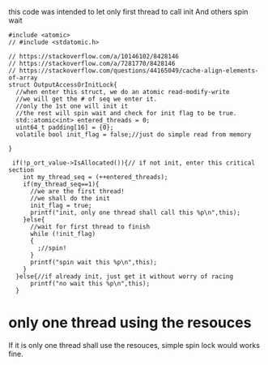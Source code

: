 this code was intended to let only first thread to call init
And others spin wait


```
#include <atomic>
// #include <stdatomic.h>

// https://stackoverflow.com/a/10146102/8428146
// https://stackoverflow.com/a/7281770/8428146
// https://stackoverflow.com/questions/44165049/cache-align-elements-of-array
struct OutputAccessOrInitLock{
  //when enter this struct, we do an atomic read-modify-write 
  //we will get the # of seq we enter it.
  //only the 1st one will init it
  //the rest will spin wait and check for init flag to be true.
  std::atomic<int> entered_threads = 0;
  uint64_t padding[16] = {0};
  volatile bool init_flag = false;//just do simple read from memory   

}

 if(!p_ort_value->IsAllocated()){// if not init, enter this critical section
    int my_thread_seq = (++entered_threads);
    if(my_thread_seq==1){
      //we are the first thread!
      //we shall do the init
      init_flag = true;
      printf("init, only one thread shall call this %p\n",this);
    }else{
      //wait for first thread to finish
      while (!init_flag)
      {
        ;//spin!
      }
      printf("spin wait this %p\n",this);
    }
  }else{//if already init, just get it without worry of racing
      printf("no wait this %p\n",this);
  }
```

# only one thread using the resouces
If it is only one thread shall use the resouces, simple spin lock would works fine.
